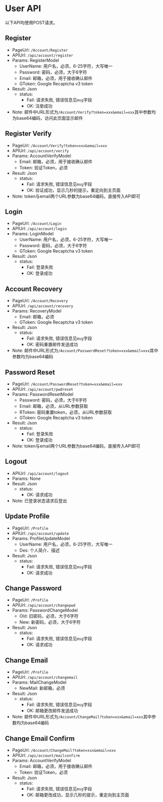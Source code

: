 # User API

以下API均使用POST请求。

## Register

- PageUrl: `/Account/Register`
- APIUrl: `/api/account/register`
- Params: RegisterModel
    - UserName: 用户名，必须，6-25字符，大写唯一
    - Password: 密码，必须，大于6字符
    - Email: 邮箱，必须，用于接收确认邮件
    - GToken: Google Recaptcha v3 token
- Result: Json
    - status:
        - Fail: 请求失败, 错误信息见`msg`字段
        - OK: 注册成功
- Note: 邮件中URL形式为`/Account/Verify?token=xxx&email=xxx`其中参数均为base64编码，访问此页面显示邮件

## Register Verify

- PageUrl: `/Account/Verify?token=xxx&email=xxx`
- APIUrl: `/api/account/verify`
- Params: AccountVerifyModel
    - Email: 邮箱，必须，用于接收确认邮件
    - Token: 验证Token，必须
- Result: Json
    - status:
        - Fail: 请求失败, 错误信息见`msg`字段
        - OK: 验证成功，显示几秒的提示，重定向到主页面
- Note: token与email两个URL参数为base64编码，直接传入API即可

## Login

- PageUrl: `/Account/Login`
- APIUrl: `/api/account/login`
- Params: LoginModel
    - UserName: 用户名，必须，6-25字符，大写唯一
    - Password: 密码，必须，大于6字符
    - GToken: Google Recaptcha v3 token
- Result: Json
    - status:
        - Fail: 登录失败
        - OK: 登录成功

## Account Recovery

- PageUrl: `/Account/Recovery`
- APIUrl: `/api/account/recovery`
- Params: RecoveryModel
    - Email: 邮箱，必须
    - GToken: Google Recaptcha v3 token
- Result: Json
    - status:
        - Fail: 请求失败, 错误信息见`msg`字段
        - OK: 密码重置邮件发送成功
- Note: 邮件中URL形式为`/Account/PasswordReset?token=xxx&email=xxx`其中参数均为base64编码

## Password Reset

- PageUrl: `/Account/PasswordReset?token=xxx&email=xxx`
- APIUrl: `/api/account/pwdreset`
- Params: PasswordResetModel
    - Password: 密码，必须，大于6字符
    - Email: 邮箱，必须，从URL参数获取
    - RToken: 密码重置token，必须，从URL参数获取
    - GToken: Google Recaptcha v3 token
- Result: Json
    - status:
        - Fail: 登录失败
        - OK: 登录成功
- Note: token与email两个URL参数为base64编码，直接传入API即可

## Logout

- APIUrl: `/api/account/logout`
- Params: None
- Result: Json
    - status:
        - OK: 请求成功
- Note: 已登录状态请求后登出

## Update Profile

- PageUrl: `/Profile`
- APIUrl: `/api/account/update`
- Params: ProfileUpdateModel
    - UserName: 用户名，必须，6-25字符，大写唯一
    - Des: 个人简介、描述
- Result: Json
    - status:
        - Fail: 请求失败, 错误信息见`msg`字段
        - OK: 请求成功

## Change Password

- PageUrl: `/Profile`
- APIUrl: `/api/account/changepwd`
- Params: PasswordChangeModel
    - Old: 旧密码，必须，大于6字符
    - New: 新密码，必须，大于6字符
- Result: Json
    - status:
        - Fail: 请求失败, 错误信息见`msg`字段
        - OK: 请求成功

## Change Email

- PageUrl: `/Profile`
- APIUrl: `/api/account/changemail`
- Params: MailChangeModel
    - NewMail: 新邮箱，必须
- Result: Json
    - status:
        - Fail: 请求失败, 错误信息见`msg`字段
        - OK: 邮箱更改邮件发送成功
- Note: 邮件中URL形式为`/Account/ChangeMail?token=xxx&email=xxx`其中参数均为base64编码

## Change Email Confirm

- PageUrl: `/Account/ChangeMail?token=xxx&email=xxx`
- APIUrl: `/api/account/mailconfirm`
- Params: AccountVerifyModel
    - Email: 邮箱，必须，用于接收确认邮件
    - Token: 验证Token，必须
- Result: Json
    - status:
        - Fail: 请求失败, 错误信息见`msg`字段
        - OK: 邮箱更改成功，显示几秒的提示，重定向到主页面

